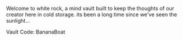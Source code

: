 
Welcome to white rock, a mind vault built to keep the thoughts of our creator here in cold storage. its been a long time since we've seen the sunlight... 


Vault Code: BananaBoat



